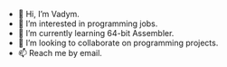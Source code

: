 - 👋 Hi, I’m Vadym.
- 👀 I’m interested in programming jobs.
- 🌱 I’m currently learning 64-bit Assembler.
- 💞️ I’m looking to collaborate on programming projects.
- 📫 Reach me by email.

<!---
v4d1m-freelancer/v4d1m-freelancer is a ✨ special ✨ repository because its `README.md` (this file) appears on your GitHub profile.
You can click the Preview link to take a look at your changes.
--->
